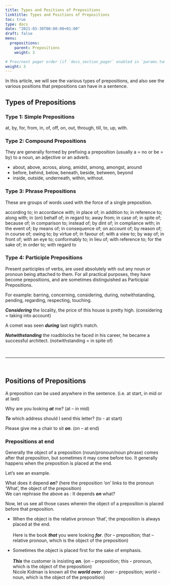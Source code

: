```yaml
---
title: Types and Positions of Prepositions  
linktitle: Types and Positions of Prepositions  
toc: true
type: docs
date: "2021-03-30T00:00:00+01:00"
draft: false
menu:
  prepositions:
    parent: Prepositions 
    weight: 3

# Prev/next pager order (if `docs_section_pager` enabled in `params.toml`)
weight: 3
---
```


In this article, we will see the various types of prepositions, and also see the various positions that prepositions can have in a sentence. 

## Types of Prepositions

### Type 1: Simple Prepositions

at, by, for, from, in, of, off, on, out, through, till, to, up, with.

### Type 2: Compound Prepositions

They are generally formed by prefixing a preposition (usually a = no or be = by) to a noun, an adjective or an adverb.

* about, above, across, along, amidst, among, amongst, around
* before, behind, below, beneath, beside, between, beyond 
* inside, outside, underneath, within, without.

### Type 3: Phrase Prepositions 

These are groups of words used with the force of a single preposition.

according to; in accordance with; in place of; in addition to;	in reference to; along with; in (on) behalf of; in regard to; away from; in case of; in spite of; because of; in comparison to; instead of; by dint of;	in compliance with; in the event of; by means of; in consequence of; on account of; by reason of; in course of; owing to; by virtue of; in favour of; with a view to; by way of; in front of; with an eye to;	conformably to; in lieu of; with reference to; for the sake of; in order to; with regard to

### Type 4: Participle Prepositions 

Present participles of verbs, are used absolutely with out any noun or pronoun being attached to them. For all practical purposes, they have become prepositions, and are sometimes distinguished as Participial Prepositions.

For example: barring, concerning, considering, during, notwithstanding, pending, regarding, respecting, touching.

***Considering*** the locality, the price of this house is pretty high. (considering = taking into account) 

A comet was seen ***during*** last night’s match.

***Notwithstanding*** the roadblocks he faced in his career, he became a successful architect. (notwithstanding = in spite of) 

<br><hr><br>

## Positions of Prepositions

A preposition can be used anywhere in the sentence. (i.e. at start, in mid or at last) 

Why are you looking ***at*** me? (at – in mid)

***To*** which address should I send this letter? (to - at start)

Please give me a chair to sit ***on***. (on – at end)

### Prepositions at end

Generally the object of a preposition (noun/pronoun/noun phrase) comes after that preposition, but sometimes it may come before too. It generally happens when the preposition is placed at the end. 

Let’s see an example.

What does it depend ***on***? (here the preposition ‘on’ links to the pronoun ‘What’, the object of the preposition) <br>
We can rephrase the above as : It depends ***on*** what? 

Now, let us see all those cases wherein the object of a preposition is placed before that preposition. 

* When the object is the relative pronoun ‘that’, the preposition is always placed at the end. <br><br>
Here is the book ***that*** you were looking ***for***. (for – preposition; that – relative pronoun, which is the object of the preposition)

<!-- Commented out for ebook sake -->
<!-- * When the object is a relative pronoun that is understood, the preposition is often placed at the end. <br><br>
That is the man (***whom***) I was speaking ***of***. (of – preposition; whom – relative pronoun, which is the object of the preposition)

* When the object is an interrogative pronoun, the preposition is often placed at the end. <br><br>
***What*** are you looking ***at***? (at – preposition; what – interrogative pronoun, which is the object of the preposition) -->

* Sometimes the object is placed first for the sake of emphasis. <br><br>
***This*** the customer is insisting ***on***. (on – preposition; this – pronoun, which is the object of the preposition) <br>
Nicole Kidman is known all the ***world over***. (over – preposition; world – noun, which is the object of the preposition)

